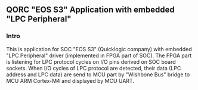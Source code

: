 ## QORC "EOS S3" Application with embedded "LPC Peripheral" 

### Intro

This is application for SOC "EOS S3" (Quicklogic company) with embedded 
"LPC Peripheral" driver (implemented in FPGA part of SOC). The FPGA part is 
listening for LPC protocol cycles on I/O pins derived on SOC board sockets. 
When I/O cycles of LPC protocol are detected, their data (LPC address and LPC data)
are send to MCU part by "Wishbone Bus" bridge to MCU ARM Cortex-M4 and displayed 
by MCU UART.
